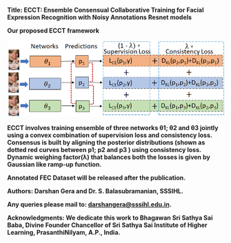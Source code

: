 <strong>Title: ECCT: Ensemble Consensual Collaborative Training for Facial Expression Recognition with Noisy Annotations Resnet models  </strong>

<strong> Our proposed ECCT framework<strong>
  
![Proposed framework](images/ECCT_framework.png)

ECCT involves training ensemble of three networks θ1; θ2 and θ3 jointly using a convex combination of supervision loss and consistency loss. Consensus is built by
aligning the posterior distributions (shown as dotted red curves between p1; p2 and p3 ) using consistency loss. Dynamic weighing factor(λ) that balances both the losses is given by Gaussian like ramp-up function.



Annotated FEC Dataset will be released after the publication.


Authors: Darshan Gera and Dr. S. Balasubramanian, SSSIHL.

Any queries please mail to: darshangera@sssihl.edu.in.

Acknowledgments: We dedicate this work to Bhagawan Sri Sathya Sai Baba, Divine Founder Chancellor of Sri Sathya Sai Institute of Higher Learning, PrasanthiNilyam, A.P., India.
